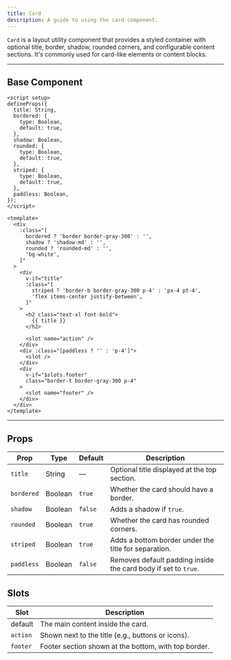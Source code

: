 ```yaml
---
title: Card  
description: A guide to using the card component.
---
```


`Card` is a layout utility component that provides a styled container with optional title, border, shadow, rounded corners, and configurable content sections. It's commonly used for card-like elements or content blocks.

---

## Base Component

```vue
<script setup>
defineProps({
  title: String,
  bordered: {
    type: Boolean,
    default: true,
  },
  shadow: Boolean,
  rounded: {
    type: Boolean,
    default: true,
  },
  striped: {
    type: Boolean,
    default: true,
  },
  paddless: Boolean,
});
</script>

<template>
  <div
    :class="[
      bordered ? 'border border-gray-300' : '',
      shadow ? 'shadow-md' : '',
      rounded ? 'rounded-md' : '',
      'bg-white',
    ]"
  >
    <div
      v-if="title"
      :class="[
        striped ? 'border-b border-gray-300 p-4' : 'px-4 pt-4',
        'flex items-center justify-between',
      ]"
    >
      <h2 class="text-xl font-bold">
        {{ title }}
      </h2>

      <slot name="action" />
    </div>
    <div :class="[paddless ? '' : 'p-4']">
      <slot />
    </div>
    <div
      v-if="$slots.footer"
      class="border-t border-gray-300 p-4"
    >
      <slot name="footer" />
    </div>
  </div>
</template>
```

---

## Props

| Prop       | Type    | Default | Description                                                   |
| ---------- | ------- | ------- | ------------------------------------------------------------- |
| `title`    | String  | —       | Optional title displayed at the top section.                  |
| `bordered` | Boolean | `true`  | Whether the card should have a border.                         |
| `shadow`   | Boolean | `false` | Adds a shadow if `true`.                                      |
| `rounded`  | Boolean | `true`  | Whether the card has rounded corners.                          |
| `striped`  | Boolean | `true`  | Adds a bottom border under the title for separation.          |
| `paddless` | Boolean | `false` | Removes default padding inside the card body if set to `true`. |

## Slots

| Slot     | Description                                          |
| -------- | ---------------------------------------------------- |
| default  | The main content inside the card.                     |
| `action` | Shown next to the title (e.g., buttons or icons).    |
| `footer` | Footer section shown at the bottom, with top border. |